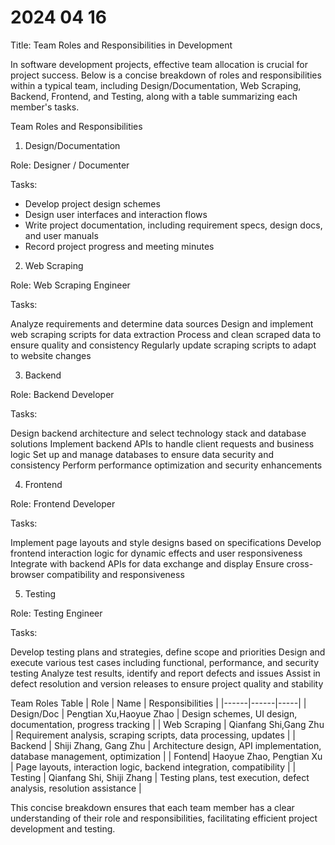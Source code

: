 # 2024 04 16

Title: Team Roles and Responsibilities in Development

In software development projects, effective team allocation is crucial for project success. Below is a concise breakdown of roles and responsibilities within a typical team, including Design/Documentation, Web Scraping, Backend, Frontend, and Testing, along with a table summarizing each member's tasks.

Team Roles and Responsibilities
1. Design/Documentation

Role: Designer / Documenter

Tasks:

* Develop project design schemes
* Design user interfaces and interaction flows
* Write project documentation, including requirement specs, design docs, and user manuals
* Record project progress and meeting minutes
2. Web Scraping

Role: Web Scraping Engineer

Tasks:

Analyze requirements and determine data sources
Design and implement web scraping scripts for data extraction
Process and clean scraped data to ensure quality and consistency
Regularly update scraping scripts to adapt to website changes

3. Backend

Role: Backend Developer

Tasks:

Design backend architecture and select technology stack and database solutions
Implement backend APIs to handle client requests and business logic
Set up and manage databases to ensure data security and consistency
Perform performance optimization and security enhancements

4. Frontend

Role: Frontend Developer

Tasks:

Implement page layouts and style designs based on specifications
Develop frontend interaction logic for dynamic effects and user responsiveness
Integrate with backend APIs for data exchange and display
Ensure cross-browser compatibility and responsiveness

5. Testing

Role: Testing Engineer

Tasks:

Develop testing plans and strategies, define scope and priorities
Design and execute various test cases including functional, performance, and security testing
Analyze test results, identify and report defects and issues
Assist in defect resolution and version releases to ensure project quality and stability

Team Roles Table
| Role	| Name	| Responsibilities |
|------|------|-----|
| Design/Doc | Pengtian Xu,Haoyue Zhao	| Design schemes, UI design, documentation, progress tracking |
| Web Scraping	| Qianfang Shi,Gang Zhu |	Requirement analysis, scraping scripts, data processing, updates |
| Backend	| Shiji Zhang, Gang Zhu	| Architecture design, API implementation, database management, optimization |
| Fontend| Haoyue Zhao, Pengtian Xu |	Page layouts, interaction logic, backend integration, compatibility |
| Testing	| Qianfang Shi, Shiji Zhang |	Testing plans, test execution, defect analysis, resolution assistance |

This concise breakdown ensures that each team member has a clear understanding of their role and responsibilities, facilitating efficient project development and testing.
